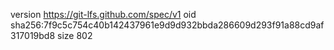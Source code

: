 version https://git-lfs.github.com/spec/v1
oid sha256:7f9c5c754c40b142437961e9d9d932bbda286609d293f91a88cd9af317019bd8
size 802
